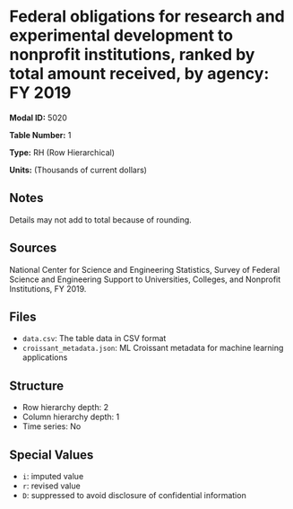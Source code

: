 # Federal obligations for research and experimental development to nonprofit institutions, ranked by total amount received, by agency: FY 2019

**Modal ID:** 5020

**Table Number:** 1

**Type:** RH (Row Hierarchical)

**Units:** (Thousands of current dollars)

## Notes

Details may not add to total because of rounding.

## Sources

National Center for Science and Engineering Statistics, Survey of Federal Science and Engineering Support to Universities, Colleges, and Nonprofit Institutions, FY 2019.

## Files

- `data.csv`: The table data in CSV format
- `croissant_metadata.json`: ML Croissant metadata for machine learning applications

## Structure

- Row hierarchy depth: 2
- Column hierarchy depth: 1
- Time series: No

## Special Values

- `i`: imputed value
- `r`: revised value
- `D`: suppressed to avoid disclosure of confidential information
